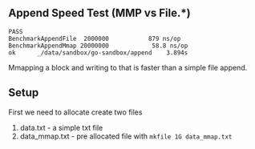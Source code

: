 ## Append Speed Test (MMP vs File.*)

~~~
PASS
BenchmarkAppendFile  2000000           879 ns/op
BenchmarkAppendMmap 20000000            58.8 ns/op
ok      _/data/sandbox/go-sandbox/append    3.894s
~~~

Mmapping a block and writing to that is faster than a simple file append.

## Setup

First we need to allocate create two files

1. data.txt - a simple txt file
2. data_mmap.txt - pre allocated file with `mkfile 1G data_mmap.txt`

